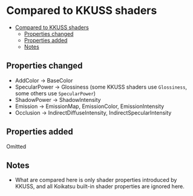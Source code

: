 # Compared to KKUSS shaders

- [Compared to KKUSS shaders](#compared-to-kkuss-shaders)
  - [Properties changed](#properties-changed)
  - [Properties added](#properties-added)
  - [Notes](#notes)

## Properties changed
- AddColor -> BaseColor
- SpecularPower -> Glossiness (some KKUSS shaders use `Glossiness`, some others use `SpecularPower`)
- ShadowPower -> ShadowIntensity
- Emission -> EmissionMap, EmissionColor, EmissionIntensity
- Occlusion -> IndirectDiffuseIntensity, IndirectSpecularIntensity

## Properties added
Omitted

## Notes
- What are compared here is only shader properties introduced by KKUSS, and all Koikatsu built-in shader properties are ignored here.